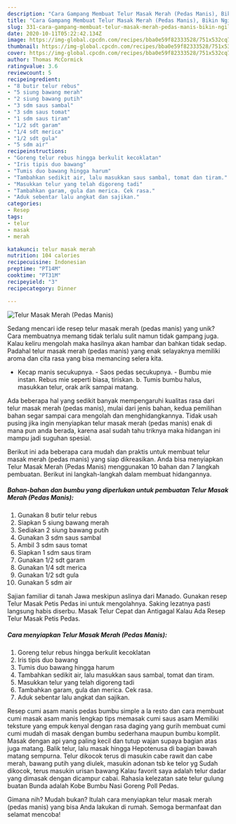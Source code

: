 ```yaml
---
description: "Cara Gampang Membuat Telur Masak Merah (Pedas Manis), Bikin Ngiler"
title: "Cara Gampang Membuat Telur Masak Merah (Pedas Manis), Bikin Ngiler"
slug: 331-cara-gampang-membuat-telur-masak-merah-pedas-manis-bikin-ngiler
date: 2020-10-11T05:22:42.134Z
image: https://img-global.cpcdn.com/recipes/bba0e59f82333528/751x532cq70/telur-masak-merah-pedas-manis-foto-resep-utama.jpg
thumbnail: https://img-global.cpcdn.com/recipes/bba0e59f82333528/751x532cq70/telur-masak-merah-pedas-manis-foto-resep-utama.jpg
cover: https://img-global.cpcdn.com/recipes/bba0e59f82333528/751x532cq70/telur-masak-merah-pedas-manis-foto-resep-utama.jpg
author: Thomas McCormick
ratingvalue: 3.6
reviewcount: 5
recipeingredient:
- "8 butir telur rebus"
- "5 siung bawang merah"
- "2 siung bawang putih"
- "3 sdm saus sambal"
- "3 sdm saus tomat"
- "1 sdm saus tiram"
- "1/2 sdt garam"
- "1/4 sdt merica"
- "1/2 sdt gula"
- "5 sdm air"
recipeinstructions:
- "Goreng telur rebus hingga berkulit kecoklatan"
- "Iris tipis duo bawang"
- "Tumis duo bawang hingga harum"
- "Tambahkan sedikit air, lalu masukkan saus sambal, tomat dan tiram."
- "Masukkan telur yang telah digoreng tadi"
- "Tambahkan garam, gula dan merica. Cek rasa."
- "Aduk sebentar lalu angkat dan sajikan."
categories:
- Resep
tags:
- telur
- masak
- merah

katakunci: telur masak merah 
nutrition: 104 calories
recipecuisine: Indonesian
preptime: "PT14M"
cooktime: "PT31M"
recipeyield: "3"
recipecategory: Dinner

---
```



![Telur Masak Merah (Pedas Manis)](https://img-global.cpcdn.com/recipes/bba0e59f82333528/751x532cq70/telur-masak-merah-pedas-manis-foto-resep-utama.jpg)

Sedang mencari ide resep telur masak merah (pedas manis) yang unik? Cara membuatnya memang tidak terlalu sulit namun tidak gampang juga. Kalau keliru mengolah maka hasilnya akan hambar dan bahkan tidak sedap. Padahal telur masak merah (pedas manis) yang enak selayaknya memiliki aroma dan cita rasa yang bisa memancing selera kita.

- Kecap manis secukupnya. - Saos pedas secukupnya. - Bumbu mie instan. Rebus mie seperti biasa, tiriskan. b. Tumis bumbu halus, masukkan telur, orak arik sampai matang.

Ada beberapa hal yang sedikit banyak mempengaruhi kualitas rasa dari telur masak merah (pedas manis), mulai dari jenis bahan, kedua pemilihan bahan segar sampai cara mengolah dan menghidangkannya. Tidak usah pusing jika ingin menyiapkan telur masak merah (pedas manis) enak di mana pun anda berada, karena asal sudah tahu triknya maka hidangan ini mampu jadi suguhan spesial.


Berikut ini ada beberapa cara mudah dan praktis untuk membuat telur masak merah (pedas manis) yang siap dikreasikan. Anda bisa menyiapkan Telur Masak Merah (Pedas Manis) menggunakan 10 bahan dan 7 langkah pembuatan. Berikut ini langkah-langkah dalam membuat hidangannya.

<!--inarticleads1-->

##### Bahan-bahan dan bumbu yang diperlukan untuk pembuatan Telur Masak Merah (Pedas Manis):

1. Gunakan 8 butir telur rebus
1. Siapkan 5 siung bawang merah
1. Sediakan 2 siung bawang putih
1. Gunakan 3 sdm saus sambal
1. Ambil 3 sdm saus tomat
1. Siapkan 1 sdm saus tiram
1. Gunakan 1/2 sdt garam
1. Gunakan 1/4 sdt merica
1. Gunakan 1/2 sdt gula
1. Gunakan 5 sdm air


Sajian familiar di tanah Jawa meskipun aslinya dari Manado. Gunakan resep Telur Masak Petis Pedas ini untuk mengolahnya. Saking lezatnya pasti langsung habis diserbu. Masak Telur Cepat dan Antigagal Kalau Ada Resep Telur Masak Petis Pedas. 

<!--inarticleads2-->

##### Cara menyiapkan Telur Masak Merah (Pedas Manis):

1. Goreng telur rebus hingga berkulit kecoklatan
1. Iris tipis duo bawang
1. Tumis duo bawang hingga harum
1. Tambahkan sedikit air, lalu masukkan saus sambal, tomat dan tiram.
1. Masukkan telur yang telah digoreng tadi
1. Tambahkan garam, gula dan merica. Cek rasa.
1. Aduk sebentar lalu angkat dan sajikan.


Resep cumi asam manis pedas bumbu simple a la resto dan cara membuat cumi masak asam manis lengkap tips memasak cumi saus asam Memiliki teksture yang empuk kenyal dengan rasa daging yang gurih membuat cumi cumi mudah di masak dengan bumbu sederhana maupun bumbu komplit. Masak dengan api yang paling kecil dan tutup wajan supaya bagian atas juga matang. Balik telur, lalu masak hingga Hepotenusa di bagian bawah matang sempurna. Telur dikocok terus di masukin cabe rawit dan cabe merah, bawang putih yang diulek, masukin adonan tsb ke telor yg Sudah dikocok, terus masukin urisan bawang Kalau favorit saya adalah telur dadar yang dimasak dengan dicampur cabai. Rahasia kelezatan sate telur gulung buatan Bunda adalah Kobe Bumbu Nasi Goreng Poll Pedas. 

Gimana nih? Mudah bukan? Itulah cara menyiapkan telur masak merah (pedas manis) yang bisa Anda lakukan di rumah. Semoga bermanfaat dan selamat mencoba!
